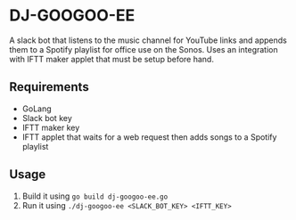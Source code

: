 # DJ-GOOGOO-EE

A slack bot that listens to the music channel for YouTube links and appends them to a Spotify playlist for office use on the Sonos.
Uses an integration with IFTT maker applet that must be setup before hand.

## Requirements

* GoLang
* Slack bot key
* IFTT maker key
* IFTT applet that waits for a web request then adds songs to a Spotify playlist

## Usage

1. Build it using `go build dj-googoo-ee.go`
2. Run it using `./dj-googoo-ee <SLACK_BOT_KEY> <IFTT_KEY>`
